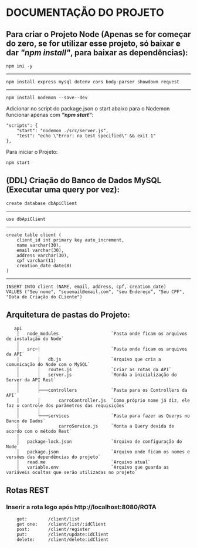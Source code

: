 # DOCUMENTAÇÃO DO PROJETO #

## Para criar o Projeto Node (Apenas se for começar do zero, se for utilizar esse projeto, só baixar e dar ***"npm install"***, para baixar as dependências):

    npm ini -y 
***
    npm install express mysql dotenv cors body-parser showdown request
***
    npm install nodemon --save--dev


Adicionar no script do package.json o start abaixo para o Nodemon funcionar apenas com ***"npm start"***:

    "scripts": {
        "start": "nodemon ./src/server.js",
        "test": "echo \"Error: no test specified\" && exit 1"
    },

Para iniciar o Projeto:

    npm start

## (DDL) Criação do Banco de Dados MySQL (Executar uma query por vez): ###

    create database dbApiClient
***
    use dbApiClient
***
    create table client (
        client_id int primary key auto_increment,
        name varchar(30),
        email varchar(30),
        address varchar(30),
        cpf varchar(11)
        creation_date date(8)
    )
***
    INSERT INTO client (NAME, email, address, cpf, creation_date) 
    VALUES ("Seu nome", "seuemail@email.com", "seu Endereço", "Seu CPF", "Data de Criação do CLiente")



## Arquitetura de pastas do Projeto: ##
```
   api
    │   node_modules                    `Pasta onde ficam os arquivos de instalação do Node`
    │
    │   src─│                           `Pasta onde ficam os arquivos da API`
    │       │   db.js                   `Arquivo que cria a comunicação do Node com o MySQL`
    │       │   routes.js   	        `Criar as rotas da API`
    │       │   server.js               `Monda a inicialização do Server da API Rest`
    │       │   
    │       ├───controllers             `Pasta para os Controllers da API`
    │       │       carroController.js  `Como próprio nome já diz, ele faz o controle dos parâmetros das requisições`
    │       │
    │       └───services                `Pasta para fazer as Querys no Banco de Dados`
    │               carroService.js     `Monta a Query devida de acordo com o método Rest`
    │
    │   package-lock.json               `Arquivo de configuração do Node`
    │   package.json                    `Arquivo onde ficam os nomes e versões das dependências do projeto`
    │   read.me                         `Arquivo atual`
    │   variable.env                    `Arquivo que guarda as variáveis ocultas que serão utilizadas no projeto`
```




## Rotas REST ##
### Inserir a rota logo após http://localhost:8080/ROTA
```
    get:        /client/list
    get one:    /client/list/:idClient
    post:       /client/register
    put:        /client/update:idClient
    delete:     /client/delete:idClient
```